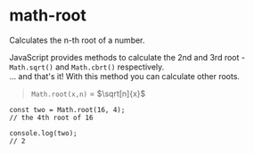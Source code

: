 # math-root
Calculates the n-th root of a number.

JavaScript provides methods to calculate the 2nd and 3rd root - `Math.sqrt()` and `Math.cbrt()` respectively.  
... and that's it! With this method you can calculate other roots.

> `Math.root(x,n)` = $\sqrt[n]{x}$

```
const two = Math.root(16, 4);
// the 4th root of 16

console.log(two);
// 2
```
